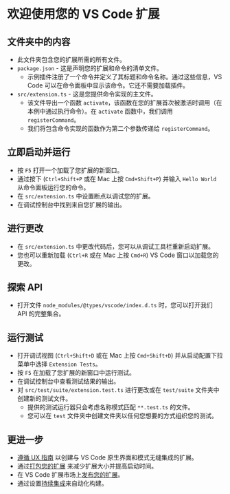 # 欢迎使用您的 VS Code 扩展

## 文件夹中的内容

* 此文件夹包含您的扩展所需的所有文件。
* `package.json` - 这是声明您的扩展和命令的清单文件。
  * 示例插件注册了一个命令并定义了其标题和命令名称。通过这些信息，VS Code 可以在命令面板中显示该命令。它还不需要加载插件。
* `src/extension.ts` - 这是您提供命令实现的主文件。
  * 该文件导出一个函数 `activate`，该函数在您的扩展首次被激活时调用（在本例中通过执行命令）。在 `activate` 函数中，我们调用 `registerCommand`。
  * 我们将包含命令实现的函数作为第二个参数传递给 `registerCommand`。

## 立即启动并运行

* 按 `F5` 打开一个加载了您扩展的新窗口。
* 通过按下 (`Ctrl+Shift+P` 或在 Mac 上按 `Cmd+Shift+P`) 并输入 `Hello World` 从命令面板运行您的命令。
* 在 `src/extension.ts` 中设置断点以调试您的扩展。
* 在调试控制台中找到来自您扩展的输出。

## 进行更改

* 在 `src/extension.ts` 中更改代码后，您可以从调试工具栏重新启动扩展。
* 您也可以重新加载 (`Ctrl+R` 或在 Mac 上按 `Cmd+R`) VS Code 窗口以加载您的更改。

## 探索 API

* 打开文件 `node_modules/@types/vscode/index.d.ts` 时，您可以打开我们 API 的完整集合。

## 运行测试

* 打开调试视图 (`Ctrl+Shift+D` 或在 Mac 上按 `Cmd+Shift+D`) 并从启动配置下拉菜单中选择 `Extension Tests`。
* 按 `F5` 在加载了您扩展的新窗口中运行测试。
* 在调试控制台中查看测试结果的输出。
* 对 `src/test/suite/extension.test.ts` 进行更改或在 `test/suite` 文件夹中创建新的测试文件。
  * 提供的测试运行器只会考虑名称模式匹配 `**.test.ts` 的文件。
  * 您可以在 `test` 文件夹中创建文件夹以任何您想要的方式组织您的测试。

## 更进一步

* [遵循 UX 指南](https://code.visualstudio.com/api/ux-guidelines/overview) 以创建与 VS Code 原生界面和模式无缝集成的扩展。
* 通过[打包您的扩展](https://code.visualstudio.com/api/working-with-extensions/bundling-extension) 来减少扩展大小并提高启动时间。
* 在 VS Code 扩展市场上[发布您的扩展](https://code.visualstudio.com/api/working-with-extensions/publishing-extension)。
* 通过设置[持续集成](https://code.visualstudio.com/api/working-with-extensions/continuous-integration)来自动化构建。